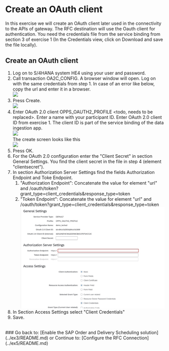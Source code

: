 # Create an OAuth client 
In this exercise we will create an OAuth client later used in the connectivity to the APIs of gateway. The RFC destination will use the Oauth client for authentication. You need the credentials file from the service binding from section 3 of exercise 1 (In the Credentials view, click on Download and save the file locally).

## Create an OAuth client

1. Log on to S/4HANA system HE4 using your user and password.
2. Call transaction OA2C_CONFIG. A browser window will open. Log on with the same credentials from step 1. In case of an error like below, copy the url and enter it in a browser.<br>![][def]
3. Press Create.<br>![][def2]
4. Enter OAuth 2.0 client OPPS_OAUTH2_PROFILE <todo, needs to be replaced>. Enter a name with your participant ID. Enter OAuth 2.0 client ID from exercise 1. <todo add more detail> The client ID is part of the service binding of the data ingestion app.
<br>![][def3]
<br>The create screen looks like this 
<br>![][def4]
5. Press OK.
6. For the OAuth 2.0 configuration enter the "Client Secret" in section General Settings. You find the client secret in the file in step 4 (element "clientsecret").   
7. In section Authorization Server Settings find the fields Authorization Endpoint and Toke Endpoint.
   1. "Authorization Endpoint": Concatenate the value for element "url" and /oauth/token?grant_type=client_credentials&response_type=token
   2. "Token Endpoint": Concatenate the value for element "url" and /oauth/token?grant_type=client_credentials&response_type=token ![](/exercises/ex4/images/teched6.jpg)
8. In Section Access Settings select "Client Credentials"
9.  Save.

<br>
### Go back to: [Enable the SAP Order and Delivery Scheduling solution](../ex3/README.md) or Continue to: [Configure the RFC Connection](../ex5/README.md)

[def]: /exercises/ex4/images/teched_error1.jpg
[def2]: /exercises/ex4/images/EX4_2.jpg
[def3]: /exercises/ex4/images/EX4_3.jpg
[def4]: /exercises/ex4/images/EX4_5.jpg
